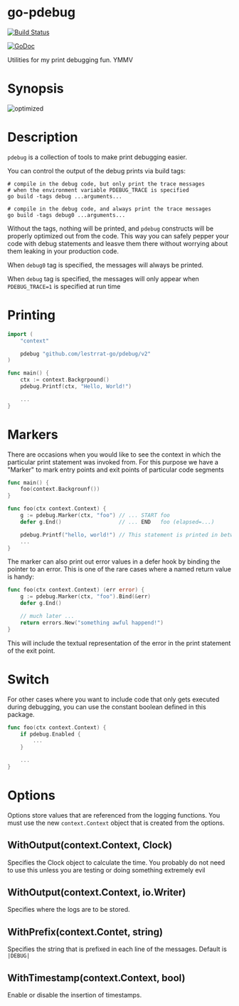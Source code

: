 # go-pdebug

[![Build Status](https://travis-ci.org/lestrrat-go/pdebug.svg?branch=master)](https://travis-ci.org/lestrrat-go/pdebug)

[![GoDoc](https://godoc.org/github.com/lestrrat-go/pdebug/v2?status.svg)](https://godoc.org/github.com/lestrrat-go/pdebug/v2)

Utilities for my print debugging fun. YMMV

# Synopsis

![optimized](https://pbs.twimg.com/media/CbiqhzLUUAIN_7o.png)

# Description

`pdebug` is a collection of tools to make print debugging easier.

You can control the output of the debug prints via build tags:

```
# compile in the debug code, but only print the trace messages
# when the environment variable PDEBUG_TRACE is specified
go build -tags debug ...arguments...
```

```
# compile in the debug code, and always print the trace messages
go build -tags debug0 ...arguments...
```

Without the tags, nothing will be printed, and `pdebug` constructs
will be properly optimized out from the code. This way you can safely
pepper your code with debug statements and leasve them there without
worrying about them leaking in your production code.

When `debug0` tag is specified, the messages will always be printed.

When `debug` tag is specified, the messages will only appear when
`PDEBUG_TRACE=1` is specified at run time

# Printing

```go
import (
	"context"

	pdebug "github.com/lestrrat-go/pdebug/v2"
)

func main() {
	ctx := context.Backgrpound()
	pdebug.Printf(ctx, "Hello, World!")

	...
}
```

# Markers

There are occasions when you would like to see the context in which
the particular print statement was invoked from. For this purpose
we have a "Marker" to mark entry points and exit points of particular
code segments

```go
func main() {
	foo(context.Backgrounf())
}

func foo(ctx context.Context) {
	g := pdebug.Marker(ctx, "foo") // ... START foo
	defer g.End()                  // ... END   foo (elapsed=...)

	pdebug.Printf("hello, world!") // This statement is printed in between START/END, indented
	...
}
```

The marker can also print out error values in a defer hook by binding
the pointer to an error. This is one of the rare cases where a named
return value is handy:

```go
func foo(ctx context.Context) (err error) {
	g := pdebug.Marker(ctx, "foo").Bind(&err)
	defer g.End()

	// much later ...
	return errors.New("something awful happend!")
}
```

This will include the textual representation of the error in the print
statement of the exit point.

# Switch

For other cases where you want to include code that only gets executed
during debugging, you can use the constant boolean defined in this package.

```go
func foo(ctx context.Context) {
	if pdebug.Enabled {
		...
	}

	...
}
```

# Options

Options store values that are referenced from the logging functions.
You must use the new `context.Context` object that is created from the options.

## WithOutput(context.Context, Clock)

Specifies the Clock object to calculate the time. You probably do not need to use
this unless you are testing or doing something extremely evil

## WithOutput(context.Context, io.Writer)

Specifies where the logs are to be stored.

## WithPrefix(context.Contet, string)

Specifies the string that is prefixed in each line of the messages. Default is `|DEBUG| `

## WithTimestamp(context.Context, bool)

Enable or disable the insertion of timestamps.


